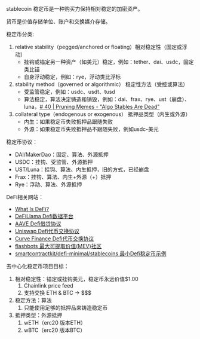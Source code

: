 stablecoin 稳定币是一种购买力保持相对稳定的加密资产。

货币是价值存储单位、账户和交换媒介存储。

稳定币分类: 
1. relative stability（pegged/anchored or floating）相对稳定性（固定或浮动）
    - 挂钩或锚定另一种资产（如美元）稳定，例如：tether、dai、usdc，固定类比锚
    - 自身浮动稳定，例如：rye，浮动类比浮标
2. stability method（governed or algorithmic） 稳定性方法（受控或算法）
    - 受监管稳定，例如：usdc、usdt、tusd
    - 算法稳定，算法决定铸造和销毁，例如：dai、frax、rye、ust（崩盘）、luna，[# 40 | Pruning Memes - "Algo Stables Are Dead"](https://dirtroads.substack.com/p/-40-pruning-memes-algo-stables-are)
3. collateral type（endogenous or exogenous） 抵押品类型（内生或外源）
    - 内生：如果稳定币失败抵押品跟随失败
    - 外源：如果稳定币失败抵押品不跟随失败，例如usdc-美元

稳定币协议：
- DAI/MakerDao：固定、算法、外源抵押
- USDC：挂钩、受监管、外源抵押
- UST/Luna：挂钩、算法、内生抵押，旧的方式，已经崩盘
- Frax：挂钩、算法、内生+外源（+）抵押
- Rye：浮动、算法、外源抵押

DeFi相关网站：
- [What Is DeFi?](https://chain.link/education/defi)
- [DeFiLlama Defi数据平台](https://defillama.com/)
- [AAVE Defi借贷协议](https://aave.com/)
- [Uniswap Defi代币交换协议](https://app.uniswap.org/)
- [Curve Finance Defi代币交换协议](https://curve.fi/)
- [flashbots 最大可提取价值(MEV)社区 ](https://www.flashbots.net/)
- [smartcontractkit/defi-minimal/stablecoins 最小Defi稳定币示例](https://github.com/smartcontractkit/defi-minimal/tree/main/contracts/stablecoins)

去中心化稳定币项目目标：
1. 相对稳定性：锚定或挂钩美元，稳定币永远价值$1.00
    1. Chainlink price feed
    2. 支持交换 ETH & BTC -> $$$
2. 稳定方法：算法
    1. 只能使用足够的抵押品来铸造稳定币
3. 抵押类型：外源抵押
    1. wETH（erc20 版本ETH）
    2. wBTC（erc20 版本BTC）